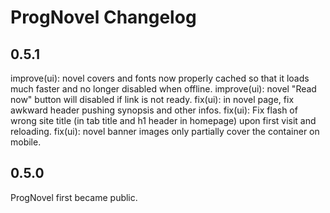 # ProgNovel Changelog

## 0.5.1

improve(ui): novel covers and fonts now properly cached so that it loads much faster and no longer disabled when offline.
improve(ui): novel "Read now" button will disabled if link is not ready.
fix(ui): in novel page, fix awkward header pushing synopsis and other infos.
fix(ui): Fix flash of wrong site title (in tab title and h1 header in homepage) upon first visit and reloading.
fix(ui): novel banner images only partially cover the container on mobile.

## 0.5.0

ProgNovel first became public.
